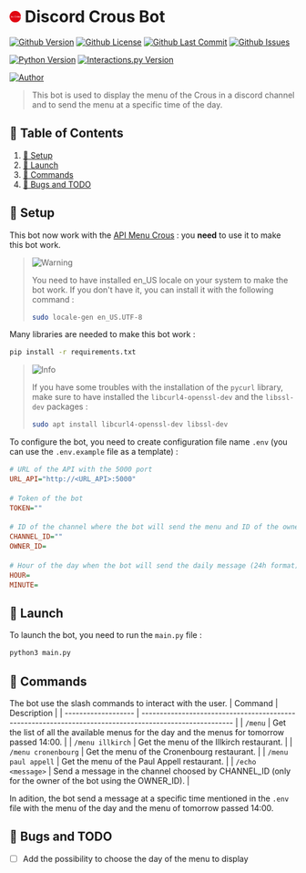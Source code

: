 # <img src="assets/icon.svg" alt="icon" width="4%"/> Discord Crous Bot
[![Github Version](https://img.shields.io/github/v/release/loskeeper/discord-menu-bot)](https://github.com/LosKeeper/discord-menu-bot)
[![Github License](https://img.shields.io/github/license/loskeeper/discord-menu-bot)](https://github.com/LosKeeper/discord-menu-bot/blob/main/LICENSE)
[![Github Last Commit](https://img.shields.io/github/last-commit/loskeeper/discord-menu-bot)](https://github.com/LosKeeper/discord-menu-bot/commits)
[![Github Issues](https://img.shields.io/github/issues/loskeeper/discord-menu-bot)](https://github.com/LosKeeper/discord-menu-bot/issues)

[![Python Version](https://img.shields.io/pypi/pyversions/discord-py-interactions)](https://www.python.org/downloads/)
[![Interactions.py Version](https://img.shields.io/badge/interactions.py-v5-green)](https://github.com/interactions-py/interactions.py)

[![Author](https://img.shields.io/badge/author-@LosKeeper-blue)](https://github.com/LosKeeper)
> This bot is used to display the menu of the Crous in a discord channel and to send the menu at a specific time of the day.

## 🧾 Table of Contents
1. [🔧 Setup](#-setup)
2. [🚀 Launch](#-launch)
3. [📝 Commands](#-commands)
4. [🐞 Bugs and TODO](#-bugs-and-todo)


## 🔧 Setup
This bot now work with the [API Menu Crous](https://github.com/LosKeeper/api-menu-crous) : you **need** to use it to make this bot work.

> <picture>
>   <source media="(prefers-color-scheme: light)" srcset="https://raw.githubusercontent.com/Mqxx/GitHub-Markdown/main/blockquotes/badge/light-theme/warning.svg">
>   <img alt="Warning" src="https://raw.githubusercontent.com/Mqxx/GitHub-Markdown/main/blockquotes/badge/dark-theme/warning.svg">
> </picture><br>
>
> You need to have installed en_US locale on your system to make the bot work.
> If you don't have it, you can install it with the following command :
> ```bash
> sudo locale-gen en_US.UTF-8
> ```

Many libraries are needed to make this bot work :
```bash
pip install -r requirements.txt
```
> <picture>
>   <source media="(prefers-color-scheme: light)" srcset="https://raw.githubusercontent.com/Mqxx/GitHub-Markdown/main/blockquotes/badge/light-theme/info.svg">
>   <img alt="Info" src="https://raw.githubusercontent.com/Mqxx/GitHub-Markdown/main/blockquotes/badge/dark-theme/info.svg">
> </picture><br>
>
> If you have some troubles with the installation of the `pycurl` library, make sure to have installed the `libcurl4-openssl-dev` and the `libssl-dev` packages :
> ```bash
> sudo apt install libcurl4-openssl-dev libssl-dev
> ```

To configure the bot, you need to create configuration file name `.env` (you can use the `.env.example` file as a template) :
```ini
# URL of the API with the 5000 port
URL_API="http://<URL_API>:5000"

# Token of the bot
TOKEN=""

# ID of the channel where the bot will send the menu and ID of the owner of the bot to use /echo
CHANNEL_ID=""
OWNER_ID=

# Hour of the day when the bot will send the daily message (24h format):
HOUR=
MINUTE=
```


## 🚀 Launch
To launch the bot, you need to run the `main.py` file :
```bash
python3 main.py
```

## 📝 Commands
The bot use the slash commands to interact with the user.
| Command             | Description                                                                                             |
| ------------------- | ------------------------------------------------------------------------------------------------------- |
| `/menu`             | Get the list of all the available menus for the day and the menus for tomorrow passed 14:00.            |
| `/menu illkirch`    | Get the menu of the Illkirch restaurant.                                                                |
| `/menu cronenbourg` | Get the menu of the Cronenbourg restaurant.                                                             |
| `/menu paul appell` | Get the menu of the Paul Appell restaurant.                                                             |
| `/echo <message>`   | Send a message in the channel choosed by CHANNEL_ID (only for the owner of the bot using the OWNER_ID). |

In adition, the bot send a message at a specific time mentioned in the `.env` file with the menu of the day and the menu of tomorrow passed 14:00.

## 🐞 Bugs and TODO
- [ ] Add the possibility to choose the day of the menu to display

